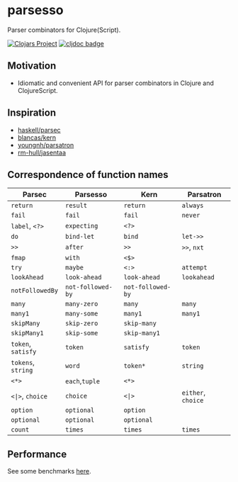 # parsesso

Parser combinators for Clojure(Script).

[![Clojars Project](https://img.shields.io/clojars/v/com.github.strojure/parsesso.svg)](https://clojars.org/com.github.strojure/parsesso)
[![cljdoc badge](https://cljdoc.org/badge/com.github.strojure/parsesso)](https://cljdoc.org/d/com.github.strojure/parsesso)

## Motivation

* Idiomatic and convenient API for parser combinators in Clojure and
  ClojureScript.

## Inspiration

* [haskell/parsec](https://github.com/haskell/parsec)
* [blancas/kern](https://github.com/blancas/kern)
* [youngnh/parsatron](https://github.com/youngnh/parsatron)
* [rm-hull/jasentaa](https://github.com/rm-hull/jasentaa)

## Correspondence of function names

| Parsec                          | Parsesso          | Kern                  | Parsatron          |
|---------------------------------|-------------------|-----------------------|--------------------|
| `return`                        | `result`          | `return`              | `always`           |
| `fail`                          | `fail`            | `fail`                | `never`            |
| `label`, `<?>`                  | `expecting`       | `<?>`                 |                    |
| `do`                            | `bind-let`        | `bind`                | `let->>`           |
| `>>`                            | `after`           | `>>`                  | `>>`, `nxt`        |
| `fmap`                          | `with`            | `<$>`                 |                    |
| `try`                           | `maybe`           | `<:>`                 | `attempt`          |
| `lookAhead`                     | `look-ahead`      | `look-ahead`          | `lookahead`        |
| `notFollowedBy`                 | `not-followed-by` | `not-followed-by`     |                    |
| `many`                          | `many-zero`       | `many`                | `many`             |
| `many1`                         | `many-some`       | `many1`               | `many1`            |
| `skipMany`                      | `skip-zero`       | `skip-many`           |                    |
| `skipMany1`                     | `skip-some`       | `skip-many1`          |                    |
| `token`, `satisfy`              | `token`           | `satisfy`             | `token`            |
| `tokens`, `string`              | `word`            | `token*`              | `string`           |
| `<*>`                           | `each`,`tuple`    | `<*>`                 |                    |
| <code><&#124;></code>, `choice` | `choice`          | <code><&#124;></code> | `either`, `choice` |
| `option`                        | `optional`        | `option`              |                    |
| `optional`                      | `optional`        | `optional`            |                    |
| `count`                         | `times`           | `times`               | `times`            |

## Performance

See some benchmarks [here](test/perf/bench.clj).
